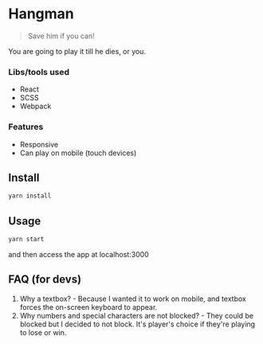 # Hangman
> Save him if you can!

You are going to play it till he dies, or you.


### Libs/tools used

- React
- SCSS
- Webpack


### Features

- Responsive
- Can play on mobile (touch devices)


## Install

```js
yarn install
```


## Usage

```js
yarn start
```

and then access the app at localhost:3000

## FAQ (for devs)
1. Why a textbox?  - Because I wanted it to work on mobile, and textbox forces the on-screen keyboard to appear.
2. Why numbers and special characters are not blocked? -  They could be blocked but I decided to not block. It's player's choice if they're playing to lose or win.
